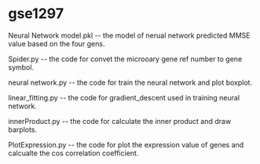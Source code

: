 # gse1297

Neural Network model.pkl -- the model of nerual network predicted MMSE value based on the four gens.

Spider.py -- the code for convet the microoary gene ref number to gene symbol.

neural network.py -- the code for train the neural network and plot boxplot.

linear_fitting.py -- the code for gradient_descent used in training neural network.

innerProduct.py -- the code for calculate the inner product and draw barplots.

PlotExpression.py -- the code for plot the expression value of genes and calcualte the cos correlation coefficient.

